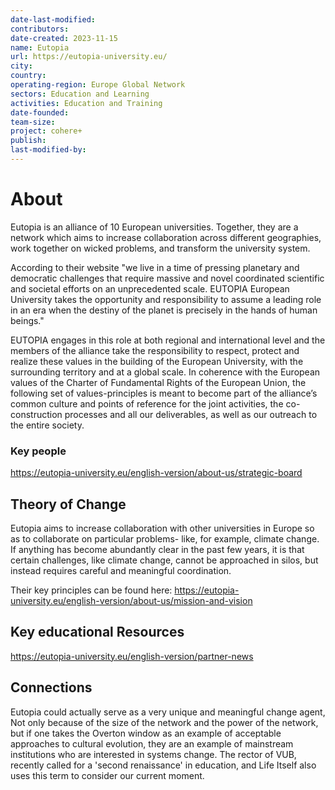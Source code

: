 ```yaml
---
date-last-modified: 
contributors: 
date-created: 2023-11-15
name: Eutopia
url: https://eutopia-university.eu/
city: 
country: 
operating-region: Europe Global Network
sectors: Education and Learning
activities: Education and Training
date-founded: 
team-size: 
project: cohere+
publish: 
last-modified-by:
---
```


# About 

Eutopia is an alliance of 10 European universities. Together, they are a network which aims to increase collaboration across different geographies, work together on wicked problems, and transform the university system. 

According to their website "we live in a time of pressing planetary and democratic challenges that require massive and novel coordinated scientific and societal efforts on an unprecedented scale. EUTOPIA European University takes the opportunity and 
responsibility to assume a leading role in an era when the destiny of the planet is preci­sely in the hands of human beings." 

EUTOPIA engages in this role at both regional and international level and the members of the alliance take the responsibility to respect, protect and realize these values in the building of the European University, with the surrounding territory and at a global scale. In coherence with the European values of the Charter of Fundamental Rights of the European Union, the following set of values-principles is meant to become part of the alliance’s common culture and points of reference 
for the joint activities, the co-construction processes and all our deliverables, as well as our outreach to the entire society.

### Key people 

https://eutopia-university.eu/english-version/about-us/strategic-board

## Theory of Change 

Eutopia aims to increase collaboration with other universities in Europe so as to collaborate on particular problems- like, for example, climate change. If anything has become abundantly clear in the past few years, it is that certain challenges, like climate change, cannot be approached  in silos, but instead requires careful and meaningful coordination. 

Their key principles can be found here: https://eutopia-university.eu/english-version/about-us/mission-and-vision
## Key educational Resources 

https://eutopia-university.eu/english-version/partner-news

## Connections 

Eutopia could actually serve as a very unique and meaningful change agent, Not only because of the size of the network and the power of the network, but if one takes the Overton  window as an example of acceptable approaches to cultural evolution, they are an example of mainstream institutions who are interested in systems change. The rector of VUB, recently called for a 'second renaissance' in education, and Life Itself also uses this term to consider our current moment. 
